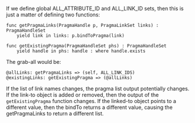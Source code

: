 

If we define global ALL_ATTRIBUTE_ID and ALL_LINK_ID sets, then this is
just a matter of defining two functions:

    func getPragmaLinks(PragmaHandle p, PragmaLinkSet links) : PragmaHandleSet
        yield link in links: p.bindToPragma(link)

    func getExistingPragma(PragmaHandleSet phs) : PragmaHandleSet
        yield handle in phs: handle : where handle.exists

The grab-all would be:

    @allLinks: getPragmaLinks => (self, ALL_LINK_IDS)
    @existingLinks: getExistingPragma => (@allLinks)

If the list of link names changes, the pragma list output potentially changes.
If the link-to object is added or removed, then the output of the
`getExistingPragma` function changes.  If the linked-to object points to
a different value, then the bindTo returns a different value, causing the
getPragmaLinks to return a different list.

